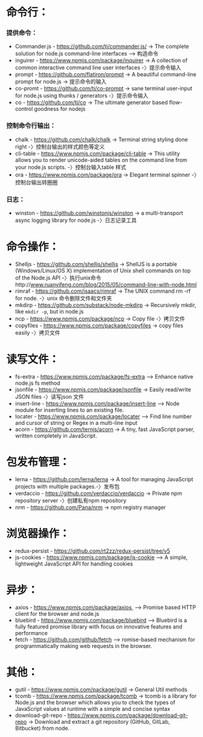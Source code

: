 # 命令行：
### 提供命令：
* Commander.js - https://github.com/tj/commander.js/ -> The complete solution for node.js command-line interfaces --> 构造命令
* inguirer - https://www.npmjs.com/package/inquirer -> A collection of common interactive command line user interfaces -〉提示命令输入
* prompt - https://github.com/flatiron/prompt -> A beautiful command-line prompt for node.js -> 提示命令的输入
* co-promt - https://github.com/tj/co-prompt -> sane terminal user-input for node.js using thunks / generators -〉提示命令输入
* co - https://github.com/tj/co -> The ultimate generator based flow-control goodness for nodejs 
### 控制命令行输出：
* chalk - https://github.com/chalk/chalk -> Terminal string styling done right -〉控制台输出的样式颜色等定义
* cli-table - https://www.npmjs.com/package/cli-table -> This utility allows you to render unicode-aided tables on the command line from your node.js scripts. -〉控制台输入table 样式
* ora - https://www.npmjs.com/package/ora -> Elegant terminal spinner -〉控制台输出转圈圈
### 日志：
* winston - https://github.com/winstonjs/winston -> a multi-transport async logging library for node.js -〉日志记录工具
# 命令操作：
* Shelljs - https://github.com/shelljs/shelljs -> ShellJS is a portable (Windows/Linux/OS X) implementation of Unix shell commands on top of the Node.js API -〉执行unix命令http://www.ruanyifeng.com/blog/2015/05/command-line-with-node.html
* rimraf - https://github.com/isaacs/rimraf -> The UNIX command rm -rf for node. -〉unix 命令删除文件和文件夹
* mkdirp - https://github.com/substack/node-mkdirp -> Recursively mkdir, like `mkdir -p`, but in node.js
* ncp - https://www.npmjs.com/package/ncp -> Copy file -〉拷贝文件
* copyfiles - https://www.npmjs.com/package/copyfiles -> copy files easily -〉拷贝文件
# 读写文件：
* fs-extra - https://www.npmjs.com/package/fs-extra --> Enhance native node.js fs method
* jsonfile - https://www.npmjs.com/package/jsonfile -> Easily read/write JSON files -〉读写json 文件
* insert-line - https://www.npmjs.com/package/insert-line --> Node module for inserting lines to an existing file.
* locater - https://www.npmjs.com/package/locater --> Find line number and cursor of string or Regex in a multi-line input
* acorn - https://github.com/ternjs/acorn -> A tiny, fast JavaScript parser, written completely in JavaScript.
# 包发布管理：
* lerna - https://github.com/lerna/lerna -> A tool for managing JavaScript projects with multiple packages.-〉发布包
* verdaccio - https://github.com/verdaccio/verdaccio -> Private npm repository server -〉创建私有npm repository
* nrm - https://github.com/Pana/nrm -> npm registry manager
# 浏览器操作：
* redux-persist - https://github.com/rt2zz/redux-persist/tree/v5 
* js-cookies - https://www.npmjs.com/package/js-cookie --> A simple, lightweight JavaScript API for handling cookies
# 异步：
* axios - https://www.npmjs.com/package/axios  --> Promise based HTTP client for the browser and node.js
* bluebird - https://www.npmjs.com/package/bluebird --> Bluebird is a fully featured promise library with focus on innovative features and performance
* fetch - https://github.com/github/fetch --> romise-based mechanism for programmatically making web requests in the browser. 
# 其他：
* gutil - https://www.npmjs.com/package/gutil -> General Util methods
* tcomb - https://www.npmjs.com/package/tcomb -> tcomb is a library for Node.js and the browser which allows you to check the types of JavaScript values at runtime with a simple and concise syntax
* download-git-repo - https://www.npmjs.com/package/download-git-repo -> Download and extract a git repository (GitHub, GitLab, Bitbucket) from node.

